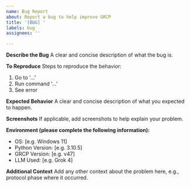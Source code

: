 ```yaml
---
name: Bug Report
about: Report a bug to help improve GRCP
title: '[BUG] '
labels: bug
assignees: ''

---
```


**Describe the Bug**
A clear and concise description of what the bug is.

**To Reproduce**
Steps to reproduce the behavior:
1. Go to '...'
2. Run command '...'
3. See error

**Expected Behavior**
A clear and concise description of what you expected to happen.

**Screenshots**
If applicable, add screenshots to help explain your problem.

**Environment (please complete the following information):**
 - OS: [e.g. Windows 11]
 - Python Version: [e.g. 3.10.5]
 - GRCP Version: [e.g. v47]
 - LLM Used: [e.g. Grok 4]

**Additional Context**
Add any other context about the problem here, e.g., protocol phase where it occurred.